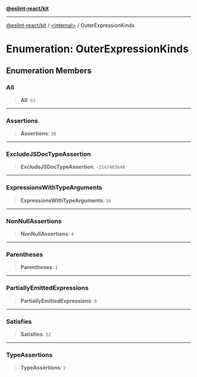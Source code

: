 [**@eslint-react/kit**](../../README.md)

***

[@eslint-react/kit](../../README.md) / [\<internal\>](../README.md) / OuterExpressionKinds

# Enumeration: OuterExpressionKinds

## Enumeration Members

### All

> **All**: `63`

***

### Assertions

> **Assertions**: `38`

***

### ExcludeJSDocTypeAssertion

> **ExcludeJSDocTypeAssertion**: `-2147483648`

***

### ExpressionsWithTypeArguments

> **ExpressionsWithTypeArguments**: `16`

***

### NonNullAssertions

> **NonNullAssertions**: `4`

***

### Parentheses

> **Parentheses**: `1`

***

### PartiallyEmittedExpressions

> **PartiallyEmittedExpressions**: `8`

***

### Satisfies

> **Satisfies**: `32`

***

### TypeAssertions

> **TypeAssertions**: `2`
